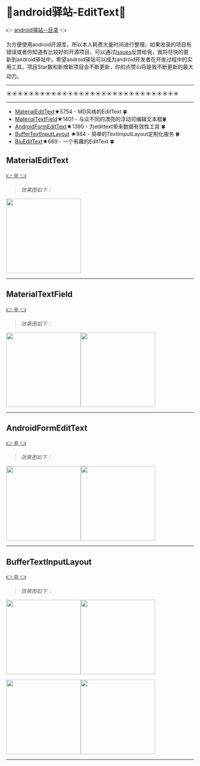 # :running:android驿站-EditText:running:
:point_right: [android驿站--目录](https://github.com/enChenging/android_posthouse) :point_left:

为方便使用android开源库，所以本人耗费大量时间进行整理。如果收录的项目有错误或者你知道有比较好的开源项目，可以通过[Issues](https://github.com/enChenging/android_posthouse/issues)反馈给我，我将尽快的更新到android驿站中，希望android驿站可以成为android开发者在开发过程中的实用工具。项目Star数和新增新项目会不断更新，你的点赞:+1:将是我不断更新的最大动力。
 
<HR style="FILTER: progid:DXImageTransform.Microsoft.Shadow(color:#987cb9,direction:145,strength:15)" width="100%" color=#987cb9 SIZE=1>
  
:sunny::sunny::sunny::sunny::sunny::sunny::sunny::sunny::sunny::sunny::sunny::sunny::sunny::sunny::sunny::sunny::sunny::sunny::sunny::sunny::sunny::sunny::sunny::sunny::sunny::sunny::sunny::sunny::sunny::sunny::sunny:
<HR style="FILTER: progid:DXImageTransform.Microsoft.Shadow(color:#987cb9,direction:145,strength:15)" width="100%" color=#987cb9 SIZE=1>


- [MaterialEditText](#MaterialEditText)★5754 - MD风格的EditText :four_leaf_clover: 
- [MaterialTextField](#MaterialTextField)★1401 - 与众不同的漂亮的浮动可编辑文本框:four_leaf_clover: 
- [AndroidFormEditText](#AndroidFormEditText)★1390 - 为edittext带来数据有效性工具 :four_leaf_clover: 
- [BufferTextInputLayout](#BufferTextInputLayout) ★984 - 简单的TextImputLayout定制化服务  :four_leaf_clover: 
- [BiuEditText](https://github.com/xujinyang/BiuEditText)★669 - 一个有趣的EditText :four_leaf_clover: 



## MaterialEditText
[:point_right: :globe_with_meridians: :point_left:](https://github.com/rengwuxian/MaterialEditText) 
>_效果图如下：_

<img src="https://github.com/rengwuxian/MaterialEditText/blob/master/images/material_edittext.png" width="200">

<HR style="FILTER: progid:DXImageTransform.Microsoft.Shadow(color:#987cb9,direction:145,strength:15)" width="100%" color=#987cb9 SIZE=1>

## MaterialTextField
[:point_right: :globe_with_meridians: :point_left:](https://github.com/florent37/MaterialTextField) 
>_效果图如下：_

<img src="https://github.com/florent37/MaterialTextField/blob/master/screens/sample.gif" width="200"><img src="https://github.com/florent37/MaterialTextField/blob/master/screens/sample2.gif" width="200">

<HR style="FILTER: progid:DXImageTransform.Microsoft.Shadow(color:#987cb9,direction:145,strength:15)" width="100%" color=#987cb9 SIZE=1>

## AndroidFormEditText
[:point_right: :globe_with_meridians: :point_left:](https://github.com/vekexasia/android-edittext-validator)
>_效果图如下：_

<img src="http://lh6.ggpht.com/mYceoyXym2U4-6tRJWsudY4-6-V1TyFlqDfzL9P2R4Z059WZQLTZ3C9Gqcwr-hRrDQ" width="200"><img src="http://lh6.ggpht.com/yTzsI6-9VTtJVH331EA6gKc4GRBMv_DXxjAqPPlV9Yj5g-VGzcWtJ77T_m2JcbmbOoQ" width="200">

<HR style="FILTER: progid:DXImageTransform.Microsoft.Shadow(color:#987cb9,direction:145,strength:15)" width="100%" color=#987cb9 SIZE=1>
  
## BufferTextInputLayout
[:point_right: :globe_with_meridians: :point_left:](https://github.com/bufferapp/BufferTextInputLayout)
>_效果图如下：_

<img src="https://github.com/bufferapp/BufferTextInputLayout/blob/master/art/ascending.gif" width="200"><img src="https://github.com/bufferapp/BufferTextInputLayout/blob/master/art/descending.gif " width="200">

<img src="https://github.com/bufferapp/BufferTextInputLayout/blob/master/art/hidden.gif" width="200"><img src="https://github.com/bufferapp/BufferTextInputLayout/blob/master/art/standard.gif" width="200">

<HR style="FILTER: progid:DXImageTransform.Microsoft.Shadow(color:#987cb9,direction:145,strength:15)" width="100%" color=#987cb9 SIZE=1>

